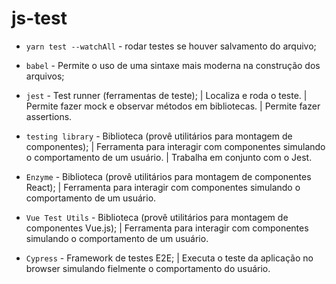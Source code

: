 # js-test

- `yarn test --watchAll` - rodar testes se houver salvamento do arquivo;
- `babel` - Permite o uso de uma sintaxe mais moderna na construção dos arquivos;

- `jest` - Test runner (ferramentas de teste);
| Localiza e roda o teste.
| Permite fazer mock e observar métodos em bibliotecas.
| Permite fazer assertions.

- `testing library` - Biblioteca (provê utilitários para montagem de componentes);
| Ferramenta para interagir com componentes simulando o comportamento de um usuário.
| Trabalha em conjunto com o Jest.

- `Enzyme` - Biblioteca (provê utilitários para montagem de componentes React);
| Ferramenta para interagir com componentes simulando o comportamento de um usuário.

- `Vue Test Utils` - Biblioteca (provê utilitários para montagem de componentes Vue.js);
| Ferramenta para interagir com componentes simulando o comportamento de um usuário.

- `Cypress` - Framework de testes E2E;
| Executa o teste da aplicação no browser simulando fielmente o comportamento do usuário.
